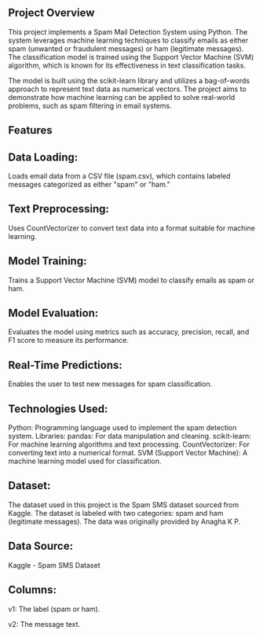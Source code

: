 ## Project Overview
This project implements a Spam Mail Detection System using Python. The system leverages machine learning techniques to classify emails as either spam (unwanted or fraudulent messages) or ham (legitimate messages). The classification model is trained using the Support Vector Machine (SVM) algorithm, which is known for its effectiveness in text classification tasks.

The model is built using the scikit-learn library and utilizes a bag-of-words approach to represent text data as numerical vectors. The project aims to demonstrate how machine learning can be applied to solve real-world problems, such as spam filtering in email systems.

## Features
## Data Loading: 
Loads email data from a CSV file (spam.csv), which contains labeled messages categorized as either "spam" or "ham."
## Text Preprocessing: 
Uses CountVectorizer to convert text data into a format suitable for machine learning.
## Model Training: 
Trains a Support Vector Machine (SVM) model to classify emails as spam or ham.
## Model Evaluation: 
Evaluates the model using metrics such as accuracy, precision, recall, and F1 score to measure its performance.
## Real-Time Predictions: 
Enables the user to test new messages for spam classification.
## Technologies Used:
Python: Programming language used to implement the spam detection system.
Libraries:
pandas: For data manipulation and cleaning.
scikit-learn: For machine learning algorithms and text processing.
CountVectorizer: For converting text into a numerical format.
SVM (Support Vector Machine): A machine learning model used for classification.
## Dataset:
The dataset used in this project is the Spam SMS dataset sourced from Kaggle. The dataset is labeled with two categories: spam and ham (legitimate messages). The data was originally provided by Anagha K P.

## Data Source: 
Kaggle - Spam SMS Dataset
## Columns:
v1: The label (spam or ham).

v2: The message text.
